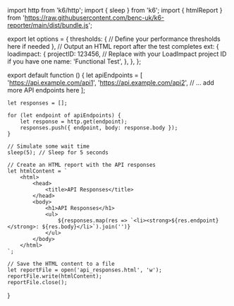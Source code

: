 import http from 'k6/http';
import { sleep } from 'k6';
import { htmlReport } from 'https://raw.githubusercontent.com/benc-uk/k6-reporter/main/dist/bundle.js';

export let options = {
    thresholds: {
        // Define your performance thresholds here if needed
    },
    // Output an HTML report after the test completes
    ext: {
        loadimpact: {
            projectID: 123456, // Replace with your LoadImpact project ID if you have one
            name: 'Functional Test',
        },
    },
};

export default function () {
    let apiEndpoints = [
        'https://api.example.com/api1',
        'https://api.example.com/api2',
        // ... add more API endpoints here
    ];

    let responses = [];

    for (let endpoint of apiEndpoints) {
        let response = http.get(endpoint);
        responses.push({ endpoint, body: response.body });
    }

    // Simulate some wait time
    sleep(5); // Sleep for 5 seconds

    // Create an HTML report with the API responses
    let htmlContent = `
        <html>
            <head>
                <title>API Responses</title>
            </head>
            <body>
                <h1>API Responses</h1>
                <ul>
                    ${responses.map(res => `<li><strong>${res.endpoint}</strong>: ${res.body}</li>`).join('')}
                </ul>
            </body>
        </html>
    `;

    // Save the HTML content to a file
    let reportFile = open('api_responses.html', 'w');
    reportFile.write(htmlContent);
    reportFile.close();
}